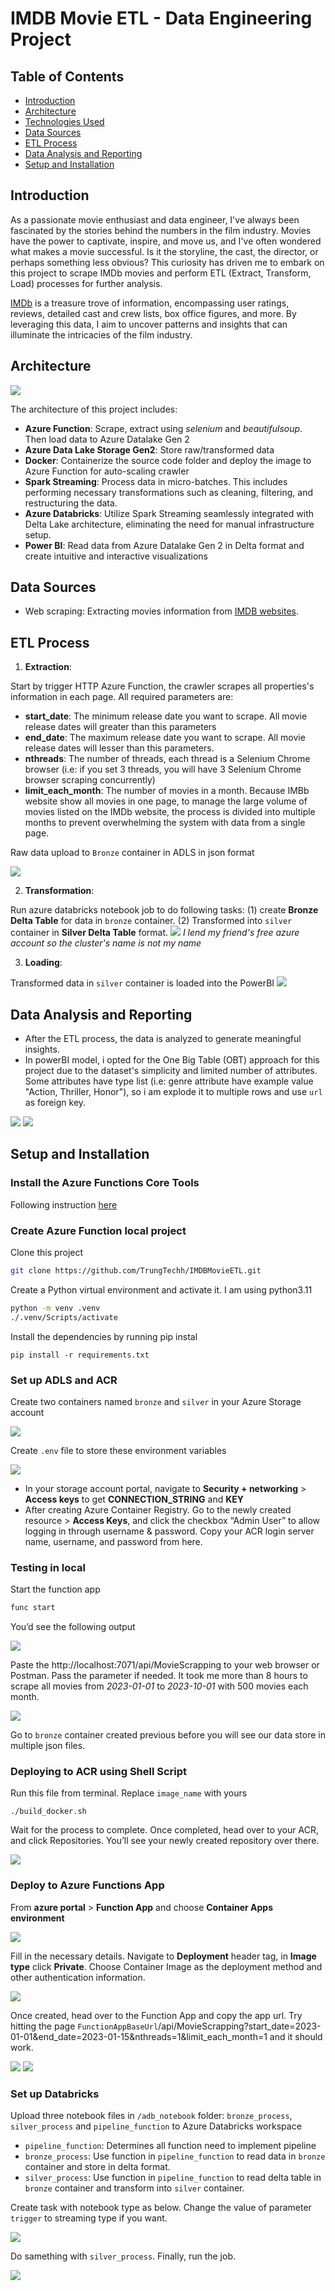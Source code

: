 # IMDB Movie ETL - Data Engineering Project

## Table of Contents
- [Introduction](#introduction)
- [Architecture](#architecture)
- [Technologies Used](#technologies-used)
- [Data Sources](#data-sources)
- [ETL Process](#etl-process)
- [Data Analysis and Reporting](#data-analysis-and-reporting)
- [Setup and Installation](#setup-and-installation)

## Introduction
As a passionate movie enthusiast and data engineer, I've always been fascinated by the stories behind the numbers in the film industry. Movies have the power to captivate, inspire, and move us, and I've often wondered what makes a movie successful. Is it the storyline, the cast, the director, or perhaps something less obvious? This curiosity has driven me to embark on this project to scrape IMDb movies and perform ETL (Extract, Transform, Load) processes for further analysis.

[IMDb](https://www.imdb.com/search/title/?title_type=feature&release_date={},{}&sort=num_votes,desc&count=250) is a treasure trove of information, encompassing user ratings, reviews, detailed cast and crew lists, box office figures, and more. By leveraging this data, I aim to uncover patterns and insights that can illuminate the intricacies of the film industry.

## Architecture
<img src="./img/architecture.svg">

The architecture of this project includes:
- **Azure Function**: Scrape, extract using *selenium* and *beautifulsoup*. Then load data to Azure Datalake Gen 2
- **Azure Data Lake Storage Gen2**: Store raw/transformed data
- **Docker**: Containerize the source code folder and deploy the image to Azure Function for auto-scaling crawler
- **Spark Streaming**: Process data in micro-batches. This includes performing necessary transformations such as cleaning, filtering, and restructuring the data.
- **Azure Databricks**: Utilize Spark Streaming seamlessly integrated with Delta Lake architecture, eliminating the need for manual infrastructure setup.
- **Power BI**: Read data from Azure Datalake Gen 2 in Delta format and create intuitive and interactive visualizations


## Data Sources
- Web scraping: Extracting movies information from [IMDB websites]((https://www.imdb.com/search/title/?title_type=feature&release_date={},{}&sort=num_votes,desc&count=250) ).

## ETL Process
1. **Extraction**:

Start by trigger HTTP Azure Function, the crawler scrapes all properties's information in each page. All required parameters are: 
   - **start_date**: The minimum release date you want to scrape. All movie release dates will greater than this parameters
   - **end_date**: The maximum release date you want to scrape. All movie release dates will lesser than this parameters.
   - **nthreads**: The number of threads, each thread is a Selenium Chrome browser (i.e: if you set 3 threads, you will have 3 Selenium Chrome browser scraping concurrently)
   - **limit_each_month**: The number of movies in a month. Because IMBb website show all movies in one page, to manage the large volume of movies listed on the IMDb website, the process is divided into multiple months to prevent overwhelming the system with data from a single page.
   
   Raw data upload to `Bronze` container in ADLS in json format

<img src="./img/json_file_bronze_container.png">

2. **Transformation**:

Run azure databricks notebook job to do following tasks: (1) create **Bronze Delta Table** for data in `bronze` container. (2) Transformed into `silver` container in **Silver Delta Table** format.
<img src="./img/azure_databricks_job.png">
*I lend my friend's free azure account so the cluster's name is not my name*

3. **Loading**:

Transformed data in `silver` container is loaded into the PowerBI
<img src="./img/get_data_in_powerquery.png"> 

## Data Analysis and Reporting
- After the ETL process, the data is analyzed to generate meaningful insights.
- In powerBI model, i opted for the One Big Table (OBT) approach for this project due to the dataset's simplicity and limited number of attributes. Some attributes have type list (i.e: genre attribute have example value "Action, Thriller, Honor"), so i am explode it to multiple rows and use `url` as foreign key.
<img src="./img/powerbi_model.png">
<img src="./img/power_report.png">

## Setup and Installation

### Install the Azure Functions Core Tools

Following instruction [here](https://learn.microsoft.com/en-us/azure/azure-functions/functions-run-local?tabs=windows%2Cisolated-process%2Cnode-v4%2Cpython-v2%2Chttp-trigger%2Ccontainer-apps&pivots=programming-language-csharp)

### Create Azure Function local project

Clone this project
```bash
git clone https://github.com/TrungTechh/IMDBMovieETL.git
```

Create a Python virtual environment and activate it. I am using python3.11

```bash
python -m venv .venv 
./.venv/Scripts/activate
```

Install the dependencies by running pip instal

```
pip install -r requirements.txt
```

### Set up ADLS and ACR

Create two containers named `bronze` and `silver` in your Azure Storage account

<img src="./img/create_container.png">

Create `.env` file to store these environment variables

<img src="./img/env.png">

- In your storage account portal, navigate to **Security + networking** > **Access keys** to get **CONNECTION_STRING** and **KEY**
- After creating Azure Container Registry. Go to the newly created resource > **Access Keys**, and click the checkbox “Admin User” to allow logging in through username & password. Copy your ACR login server name, username, and password from here.

### Testing in local

Start the function app
```bash
func start
```

You’d see the following output

<img src="./img/func_start_terminal.png">

Paste the http://localhost:7071/api/MovieScrapping to your web browser or Postman. Pass the parameter if needed. It took me more than 8 hours to scrape all movies from *2023-01-01* to *2023-10-01* with 500 movies each month. 

<img src="./img/result_after_scapping.PNG">

Go to `bronze` container created previous before you will see our data store in multiple json files.

### Deploying to ACR using Shell Script

Run this file from terminal. Replace `image_name` with yours

```
./build_docker.sh
```

Wait for the process to complete. Once completed, head over to your ACR, and click Repositories. You’ll see your newly created repository over there.

<img src="./img/ACR_repo.png">

### Deploy to Azure Functions App

From **azure portal** > **Function App** and choose **Container Apps environment**

<img src="./img/create_functionapp.png">

Fill in the necessary details. Navigate to **Deployment** header tag, in **Image type** click **Private**. Choose Container Image as the deployment method and other authentication information.

<img src="./img/deployment_acr_create_step.png">

Once created, head over to the Function App and copy the app url. Try hitting the page `FunctionAppBaseUrl`/api/MovieScrapping?start_date=2023-01-01&end_date=2023-01-15&nthreads=1&limit_each_month=1 and it should work.

<img src="./img/funcapp_url.PNG">
<img src="./img/result_app_trigger.PNG">

### Set up Databricks

Upload three notebook files in `/adb_notebook` folder: `bronze_process`, `silver_process` and `pipeline_function` to Azure Databricks workspace

- `pipeline_function`: Determines all function need to implement pipeline
- `bronze_process`: Use function in `pipeline_function` to read data in `bronze` container and store in delta format.
- `silver_process`: Use function in `pipeline_function` to read delta table in `bronze` container and transform into `silver` container.

Create task with notebook type as below. Change the value of parameter `trigger` to streaming type if you want.

<img src="./img/task_azuredb.PNG">

Do samething with `silver_process`. Finally, run the job.

<img src="./img/run_job.PNG">
